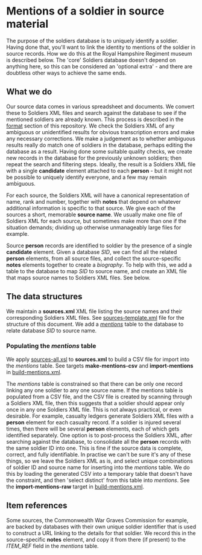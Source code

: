 # Mentions of a soldier in source material
The purpose of the soldiers database is to uniquely identify a soldier. Having done that, you'll want to link the identity to mentions of the soldier in source records. How we do this at the Royal Hampshire Regiment museum is described below. The 'core' Soldiers database doesn't depend on anything here, so this can be considered an 'optional extra' - and there are doubtless other ways to achieve the same ends.

## What we do 
Our source data comes in various spreadsheet and documents. We convert these to Soldiers XML files and search against the database to see if the mentioned soldiers are already known. This process is described in the [format](/format) section of this repository. We check the Soldiers XML of any ambiguous or unidentified results for obvious transcription errors and make any necessary corrections. We make a judgement as to whether ambiguous results really do match one of soldiers in the database, perhaps editing the database as a result. Having done some suitable quality checks, we create new records in the database for the previously unknown soldiers; then repeat the search and filtering steps. Ideally, the result is a Soldiers XML file with a single **candidate** element attached to each **person** - but it might not be possible to uniquely identify everyone, and a few may remain ambiguous.

For each source, the Soldiers XML will have a canonical representation of name, rank and number, together with **notes** that depend on whatever additional information is specific to that source. We give each of the sources a short, memorable **source name**. We usually make one file of Soldiers XML for each source, but sometimes make more than one if the situation demands; dividing up otherwise unmanageably large files for example.

Source **person** records are identified to soldier by the presence of a single **candidate** element. Given a database *SID*, we can find all the related **person** elements, from all source files, and collect the source-specific **notes** elements together to create a *biography*. To help with this, we add a table to the database to map *SID* to source name, and create an XML file that maps source names to Soldiers XML files. See below.

## The data structures
We maintain a **sources.xml** XML file listing the source names and their corresponding Soldiers XML files. See [sources-template.xml](sources-template.xml) file for the structure of this document. We add a *[mentions](schema)* table to the database to relate database *SID* to source name.

### Populating the *mentions* table
We apply [sources-all.xsl](xsl/sources-all.xsl) to **sources.xml** to build a CSV file for import into the *mentions* table. See targets **make-mentions-csv** and **import-mentions** in [build-mentions.xml](build-mentions.xml).

The *mentions* table is constrained so that there can be only one record linking any one soldier to any one source name. If the mentions table is populated from a CSV file, and the CSV file is created by scanning through a Soldiers XML file, then this suggests that a soldier should appear only once in any one Soldiers XML file. This is not always practical, or even desirable. For example, casualty ledgers generate Soldiers XML files with a **person** element for each casualty record. If a soldier is injured several times, then there will be several **person** elements, each of which gets identified separately. One option is to post-process the Soldiers XML, after searching against the database, to consolidate all the **person** records with the same soldier ID into one. This is fine if the source data is complete, correct, and fully identifiable. In practise we can't be sure it's any of these things, so we leave the Soldiers XML as is, and select unique combinations of soldier ID and source name for inserting into the *mentions* table. We do this by loading the generated CSV into a temporary table that doesn't have the constraint, and then 'select distinct' from this table into *mentions*. See the **import-mentions-raw** target in [build-mentions.xml](build-mentions.xml).

## Item references
Some sources, the Commonwealth War Graves Commission for example, are backed by databases with their own unique soldier identifier that is used to construct a URL linking to the details for that soldier. We record this in the source-specific **notes** element, and copy it from there (if present) to the *ITEM_REF* field in the *mentions* table.
